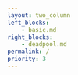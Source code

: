 ```yaml
---
layout: two_column
left_blocks:
    - basic.md
right_blocks:
    - deadpool.md
permalink: /
priority: 3
---
```


